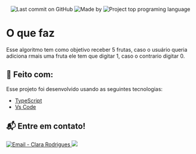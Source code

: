 <p align="center">
    <img alt="Last commit on GitHub" src="https://img.shields.io/github/last-commit/Clara-Ro/Aulas-POO">
    <img alt="Made by " src="https://img.shields.io/badge/made%20by-Clara%20Rodrigues-%20">
    <img alt="Project top programing language" src="https://img.shields.io/github/languages/top/Clara-Ro/Aulas-POO">
</p>

# O que faz

 Esse algoritmo tem como objetivo receber 5 frutas, caso o usuário queria adiciona rmais uma fruta ele tem que digitar 1, caso o contrario digitar 0.

## :rocket: Feito com:

Esse projeto foi desenvolvido usando as seguintes tecnologias:

- [TypeScript](https://www.typescriptlang.org)
- [Vs Code](https://code.visualstudio.com/)


## :mailbox_with_mail: Entre em contato!

<a href="mailto:contato.clararodriguess@gmail.com" target="_blank" >
  <img alt="Email - Clara Rodrigues" src="https://img.shields.io/badge/Email--%23F8952D?style=social&logo=gmail">
</a>
<a href="https://www.linkedin.com/in/clara-rodrigues-dos-santos-696074203/">
    <img src="https://img.shields.io/badge/Linkedin--%23F8952D?style=social&logo=linkedin">
</a>